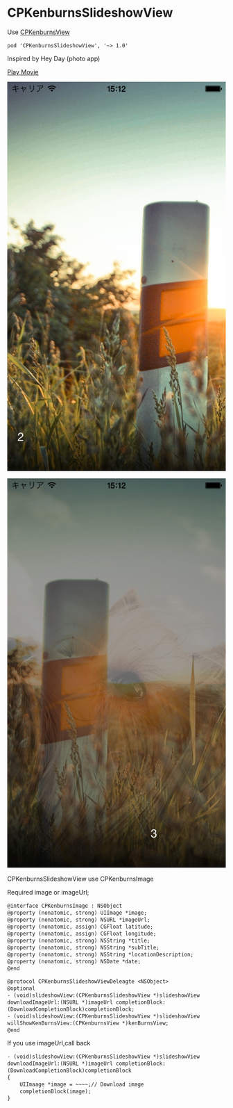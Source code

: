 CPKenburnsSlideshowView
=======================

Use [CPKenburnsView](https://github.com/muukii0803/CPKenburnsView)

```
pod 'CPKenburnsSlideshowView', '~> 1.0'
```

Inspired by Hey Day (photo app)

[Play Movie](http://f.cl.ly/items/3M2G391d3K1U3g391E2C/preview.mp4)

![sho1](shot1.png)

![shot2](shot2.png)

CPKenburnsSlideshowView use CPKenburnsImage

Required image or imageUrl;

```
@interface CPKenburnsImage : NSObject
@property (nonatomic, strong) UIImage *image;
@property (nonatomic, strong) NSURL *imageUrl;
@property (nonatomic, assign) CGFloat latitude;
@property (nonatomic, assign) CGFloat longitude;
@property (nonatomic, strong) NSString *title;
@property (nonatomic, strong) NSString *subTitle;
@property (nonatomic, strong) NSString *locationDescription;
@property (nonatomic, strong) NSDate *date;
@end
```

```
@protocol CPKenburnsSlideshowViewDeleagte <NSObject>
@optional
- (void)slideshowView:(CPKenburnsSlideshowView *)slideshowView downloadImageUrl:(NSURL *)imageUrl completionBlock:(DownloadCompletionBlock)completionBlock;
- (void)slideshowView:(CPKenburnsSlideshowView *)slideshowView willShowKenBurnsView:(CPKenburnsView *)kenBurnsView;
@end
```

If you use imageUrl,call back
```
- (void)slideshowView:(CPKenburnsSlideshowView *)slideshowView downloadImageUrl:(NSURL *)imageUrl completionBlock:(DownloadCompletionBlock)completionBlock
{
    UIImaage *image = ~~~~;// Download image
    completionBlock(image);
}
```
